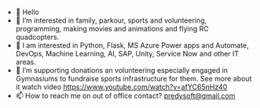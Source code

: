 - 👋 Hello
- 👀 I’m interested in family, parkour, sports and volunteering, programming, making movies and animations and flying RC quadcopters.
- 🌱 I am interested in Python, Flask, MS Azure Power apps and Automate, DevOps, Machine Learning, AI, SAP, Unity, Service Now and other IT areas.
- 💞️ I’m supporting donations an volunteering especially engaged in Gymnasiums to fundraise sports infrastructure for them. See more about it watch video https://www.youtube.com/watch?v=afYC65nHz40
- 📫 How to reach me on out of office contact? predysoft@gmail.com

<!---
PredySoft/PredySoft is a ✨ special ✨ repository because its `README.md` (this file) appears on your GitHub profile.
PredySoft is my personal trademark I am using when creating my own projects or projects to support my friends or society.
--->
